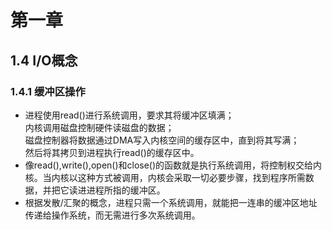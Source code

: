 # 第一章
## 1.4&nbsp;I/O概念
### 1.4.1&nbsp;缓冲区操作
* 进程使用read()进行系统调用，要求其将缓冲区填满；  
内核调用磁盘控制硬件读磁盘的数据；  
磁盘控制器将数据通过DMA写入内核空间的缓存区中，直到将其写满；  
然后将其拷贝到进程执行read()的缓存区中。
* 像read(),write(),open()和close()的函数就是执行系统调用，将控制权交给内核。当内核以这种方式被调用，内核会采取一切必要步骤，找到程序所需数据，并把它读进进程所指的缓冲区。
* 根据发散/汇聚的概念，进程只需一个系统调用，就能把一连串的缓冲区地址传递给操作系统，而无需进行多次系统调用。

